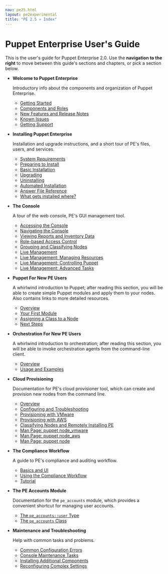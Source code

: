 ```yaml
---
nav: pe25.html
layout: pe2experimental
title: "PE 2.5 » Index"
---
```


Puppet Enterprise User's Guide
=====

This is the user's guide for Puppet Enterprise 2.0. Use the **navigation to the right** to move between this guide's sections and chapters, or pick a section below.

- **Welcome to Puppet Enterprise**

    Introductory info about the components and organization of Puppet Enterprise.
    
    - [Getting Started](./welcome_getting_started.html)
    - [Components and Roles](./welcome_roles.html)
    - [New Features and Release Notes](./welcome_whats_new.html)
    - [Known Issues](./welcome_known_issues.html)
    - [Getting Support](./welcome_getting_support.html)
- **Installing Puppet Enterprise**

    Installation and upgrade instructions, and a short tour of PE's files, users, and services.
    
    - [System Requirements](./install_system_requirements.html)
    - [Preparing to Install](./install_preparing.html)
    - [Basic Installation](./install_basic.html)
    - [Upgrading](./install_upgrading.html)
    - [Uninstalling](./install_uninstalling.html)
    - [Automated Installation](./install_automated.html)
    - [Answer File Reference](./install_answer_file_reference.html)
    - [What gets installed where?](./install_what_and_where.html)
- **The Console**

    A tour of the web console, PE's GUI management tool.

    - [Accessing the Console](./console_accessing.html)
    - [Navigating the Console](./console_navigating.html)
    - [Viewing Reports and Inventory Data](./console_reports.html)
    - [Role-based Access Control](./console_auth.html)
    - [Grouping and Classifying Nodes](./console_classes_groups.html)
    - [Live Management](./console_live.html)
    - [Live Management: Managing Resources](./console_live_resources.html)
    - [Live Management: Controlling Puppet](./console_live_puppet.html)
    - [Live Management: Advanced Tasks](./console_live_advanced.html)
- **Puppet For New PE Users**

    A whirlwind introduction to Puppet; after reading this section, you will be able to create simple Puppet modules and apply them to your nodes. Also contains links to more detailed resources.

    - [Overview](./puppet_overview.html)
    - [Your First Module](./puppet_first_module.html)
    - [Assigning a Class to a Node](./puppet_classifying.html)
    - [Next Steps](./puppet_next_steps.html)
- **Orchestration For New PE Users**

    A whirlwind introduction to orchestration; after reading this section, you will be able to invoke orchestration agents from the command-line client.
    
    - [Overview](./orchestration_overview.html)
    - [Usage and Examples](./orchestration_usage.html)
- **Cloud Provisioning**

    Documentation for PE's cloud provisioner tool, which can create and provision new nodes from the command line.

    - [Overview](./cloudprovisioner_overview.html)
    - [Configuring and Troubleshooting](./cloudprovisioner_configuring.html)
    - [Provisioning with VMware](./cloudprovisioner_vmware.html)
    - [Provisioning with AWS](./cloudprovisioner_aws.html)
    - [Classifying Nodes and Remotely Installing PE](./cloudprovisioner_classifying_installing.html)
    - [Man Page: puppet node_vmware](./cloudprovisioner_man_node_vmware.html)
    - [Man Page: puppet node_aws](./cloudprovisioner_man_node_aws.html)
    - [Man Page: puppet node](./cloudprovisioner_man_node.html)
- **The Compliance Workflow**

    A guide to PE's compliance and auditing workflow. 

    - [Basics and UI](./compliance_basics.html)
    - [Using the Compliance Workflow](./compliance_using.html)
    - [Tutorial](./compliance_tutorial.html)
- **The PE Accounts Module**

    Documentation for the `pe_accounts` module, which provides a convenient shortcut for managing user accounts.

    - [The `pe_accounts::user` Type](./accounts_user_type.html)
    - [The `pe_accounts` Class](./accounts_class.html)
- **Maintenance and Troubleshooting**

    Help with common tasks and problems.

    - [Common Configuration Errors](./maint_common_config_errors.html)
    - [Console Maintenance Tasks](./maint_maintaining_console.html)
    - [Installing Additional Components](./maint_installing_additional.html)
    - [Reconfiguring Complex Settings](./maint_reconfiguring.html)
